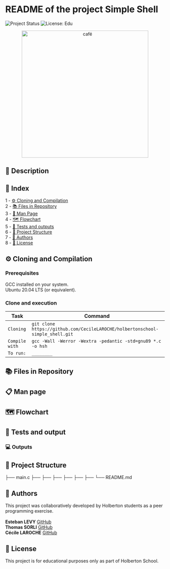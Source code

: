 # README of the project Simple Shell

![Project Status](https://img.shields.io/badge/status-development-yellow) ![License: Edu](https://img.shields.io/badge/license-Educational-lightgrey)

<p align="center"><img src="https://media0.giphy.com/media/v1.Y2lkPTc5MGI3NjExM3hud3Y3dG5sMXI3MHNwZ3dwem5sc3Jsa3lmdmZpYm9wbHd4NWN4ZiZlcD12MV9pbnRlcm5hbF9naWZfYnlfaWQmY3Q9Zw/qPa9vUYCUrx6w/giphy.gif" alt="café" width="400"><!-- markdownlint-disable-line MD033 --></p>

## 📖 Description

## 🧭 Index

1 - [⚙️ Cloning and Compilation](#cloning-and-compilation)\
2 - [📚 Files in Repository](#-files-in-repository)\
3 - [📄 Man Page](#-man-page)\
4 - [🗺️ Flowchart](#flowchart)\
5 - [🧪 Tests and outputs](#-tests-and-output)\
6 - [📁 Project Structure](#-project-structure)\
7 - [👥 Authors](#-authors)\
8 - [📜 License](#-license)

## ⚙️ Cloning and Compilation

### Prerequisites

GCC installed on your system.\
Ubuntu 20.04 LTS (or equivalent).

### Clone and execution

| Task |Command|
|--------------------------------------------|-------------------------------------------------------|
| `Cloning` | `git clone https://github.com/CecileLAROCHE/holbertonschool-simple_shell.git` |
| `Compile with` | `gcc -Wall -Werror -Wextra -pedantic -std=gnu89 *.c -o hsh` |
| `To run:` | `________` |

## 📚 Files in Repository

## 📋 Man page

## 🗺️ Flowchart

## 🧪 Tests and output

### 💻 Outputs

## 📁 Project Structure

├── main.c
├──
├──
├──
├──
├──
├──
└── README.md

## 👥 Authors

This project was collaboratively developed by Holberton students as a peer programming exercise.\
\
**Esteban LEVY** [GitHub](https://github.com/ST-GuY)\
**Thomas SORLI** [GitHub](https://github.com/Pendarium)\
**Cécile LAROCHE** [GitHub](https://github.com/CecileLAROCHE)

## 📜 License

This project is for educational purposes only as part of Holberton School.
